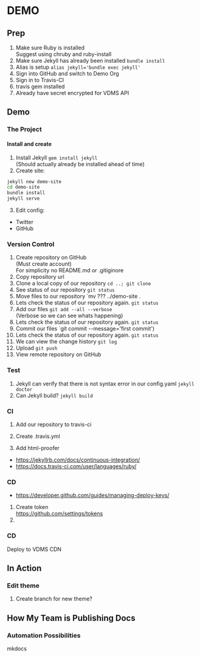 # DEMO

## Prep

1. Make sure Ruby is installed<br>Suggest using chruby and ruby-install
1. Make sure Jekyll has already been installed `bundle install`
1. Alias is setup `alias jekyll='bundle exec jekyll'`
1. Sign into GitHub and switch to Demo Org
1. Sign in to Travis-CI
1. travis gem installed
1. Already have secret encrypted for VDMS API

## Demo

### The Project

#### Install and create

1. Install Jekyll `gem install jekyll`<br>(Should actually already be installed ahead of time)
1. Create site:

```bash
jekyll new demo-site
cd demo-site
bundle install
jekyll serve
```

3. Edit config:
  * Twitter
  * GitHub

### Version Control

1. Create repository on GitHub<br>(Must create account)<br>For simplicity no README.md or .gitiginore
1. Copy repository url
1. Clone a local copy of our repository `cd ..; git clone`
1. See status of our repository `git status`
1. Move files to our repository `mv ??? ../demo-site .
1. Lets check the status of our repository again. `git status`
1. Add our files `git add --all --verbose`<br>(Verbose so we can see whats happening)
1. Lets check the status of our repository again. `git status`
1. Commit our files `git commit --message='first commit')
1. Lets check the status of our repository again. `git status`
1. We can view the change history `git log`
1. Upload `git push`
1. View remote repository on GitHub

### Test

1. Jekyll can verify that there is not syntax error in our config.yaml `jekyll doctor`
1. Can Jekyll build? `jekyll build`

### CI

1. Add our repository to travis-ci
1. Create .travis.yml

1. Add html-proofer

* https://jekyllrb.com/docs/continuous-integration/
* https://docs.travis-ci.com/user/languages/ruby/

### CD

* https://developer.github.com/guides/managing-deploy-keys/

1. Create token<br>https://github.com/settings/tokens
1.

### CD

Deploy to VDMS CDN

## In Action

### Edit theme

1. Create branch for new theme?

## How My Team is Publishing Docs

### Automation Possibilities

mkdocs
